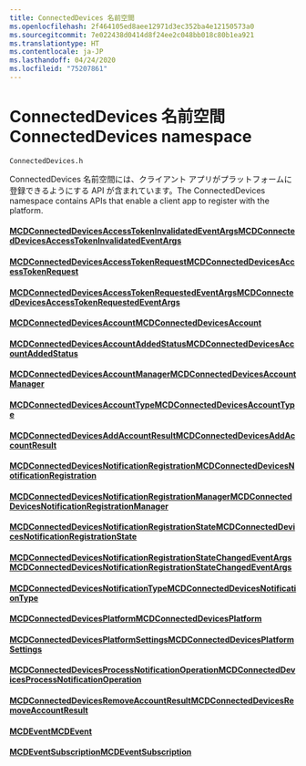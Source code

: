 ```yaml
---
title: ConnectedDevices 名前空間
ms.openlocfilehash: 2f464105ed8aee12971d3ec352ba4e12150573a0
ms.sourcegitcommit: 7e022438d0414d8f24ee2c048bb018c80b1ea921
ms.translationtype: HT
ms.contentlocale: ja-JP
ms.lasthandoff: 04/24/2020
ms.locfileid: "75207861"
---
```

# <a name="connecteddevices-namespace"></a><span data-ttu-id="2bb44-102">ConnectedDevices 名前空間</span><span class="sxs-lookup"><span data-stu-id="2bb44-102">ConnectedDevices namespace</span></span>
```
ConnectedDevices.h
```

<span data-ttu-id="2bb44-103">ConnectedDevices 名前空間には、クライアント アプリがプラットフォームに登録できるようにする API が含まれています。</span><span class="sxs-lookup"><span data-stu-id="2bb44-103">The ConnectedDevices namespace contains APIs that enable a client app to register with the platform.</span></span> 

#### <a name="mcdconnecteddevicesaccesstokeninvalidatedeventargs"></a>[<span data-ttu-id="2bb44-104">MCDConnectedDevicesAccessTokenInvalidatedEventArgs</span><span class="sxs-lookup"><span data-stu-id="2bb44-104">MCDConnectedDevicesAccessTokenInvalidatedEventArgs</span></span>](MCDConnectedDevicesAccessTokenInvalidatedEventArgs.md)
#### <a name="mcdconnecteddevicesaccesstokenrequest"></a>[<span data-ttu-id="2bb44-105">MCDConnectedDevicesAccessTokenRequest</span><span class="sxs-lookup"><span data-stu-id="2bb44-105">MCDConnectedDevicesAccessTokenRequest</span></span>](MCDConnectedDevicesAccessTokenRequest.md)
#### <a name="mcdconnecteddevicesaccesstokenrequestedeventargs"></a>[<span data-ttu-id="2bb44-106">MCDConnectedDevicesAccessTokenRequestedEventArgs</span><span class="sxs-lookup"><span data-stu-id="2bb44-106">MCDConnectedDevicesAccessTokenRequestedEventArgs</span></span>](MCDConnectedDevicesAccessTokenRequestedEventArgs.md)
#### <a name="mcdconnecteddevicesaccount"></a>[<span data-ttu-id="2bb44-107">MCDConnectedDevicesAccount</span><span class="sxs-lookup"><span data-stu-id="2bb44-107">MCDConnectedDevicesAccount</span></span>](MCDConnectedDevicesAccount.md)
#### <a name="mcdconnecteddevicesaccountaddedstatus"></a>[<span data-ttu-id="2bb44-108">MCDConnectedDevicesAccountAddedStatus</span><span class="sxs-lookup"><span data-stu-id="2bb44-108">MCDConnectedDevicesAccountAddedStatus</span></span>](MCDConnectedDevicesAccountAddedStatus.md)
#### <a name="mcdconnecteddevicesaccountmanager"></a>[<span data-ttu-id="2bb44-109">MCDConnectedDevicesAccountManager</span><span class="sxs-lookup"><span data-stu-id="2bb44-109">MCDConnectedDevicesAccountManager</span></span>](MCDConnectedDevicesAccountManager.md)
#### <a name="mcdconnecteddevicesaccounttype"></a>[<span data-ttu-id="2bb44-110">MCDConnectedDevicesAccountType</span><span class="sxs-lookup"><span data-stu-id="2bb44-110">MCDConnectedDevicesAccountType</span></span>](MCDConnectedDevicesAccountType.md)
#### <a name="mcdconnecteddevicesaddaccountresult"></a>[<span data-ttu-id="2bb44-111">MCDConnectedDevicesAddAccountResult</span><span class="sxs-lookup"><span data-stu-id="2bb44-111">MCDConnectedDevicesAddAccountResult</span></span>](MCDConnectedDevicesAddAccountResult.md)
#### <a name="mcdconnecteddevicesnotificationregistration"></a>[<span data-ttu-id="2bb44-112">MCDConnectedDevicesNotificationRegistration</span><span class="sxs-lookup"><span data-stu-id="2bb44-112">MCDConnectedDevicesNotificationRegistration</span></span>](MCDConnectedDevicesNotificationRegistration.md)
#### <a name="mcdconnecteddevicesnotificationregistrationmanager"></a>[<span data-ttu-id="2bb44-113">MCDConnectedDevicesNotificationRegistrationManager</span><span class="sxs-lookup"><span data-stu-id="2bb44-113">MCDConnectedDevicesNotificationRegistrationManager</span></span>](MCDConnectedDevicesNotificationRegistrationManager.md)
#### <a name="mcdconnecteddevicesnotificationregistrationstate"></a>[<span data-ttu-id="2bb44-114">MCDConnectedDevicesNotificationRegistrationState</span><span class="sxs-lookup"><span data-stu-id="2bb44-114">MCDConnectedDevicesNotificationRegistrationState</span></span>](MCDConnectedDevicesNotificationRegistrationState.md)
#### <a name="mcdconnecteddevicesnotificationregistrationstatechangedeventargs"></a>[<span data-ttu-id="2bb44-115">MCDConnectedDevicesNotificationRegistrationStateChangedEventArgs</span><span class="sxs-lookup"><span data-stu-id="2bb44-115">MCDConnectedDevicesNotificationRegistrationStateChangedEventArgs</span></span>](MCDConnectedDevicesNotificationRegistrationStateChangedEventArgs.md)
#### <a name="mcdconnecteddevicesnotificationtype"></a>[<span data-ttu-id="2bb44-116">MCDConnectedDevicesNotificationType</span><span class="sxs-lookup"><span data-stu-id="2bb44-116">MCDConnectedDevicesNotificationType</span></span>](MCDConnectedDevicesNotificationType.md)
#### <a name="mcdconnecteddevicesplatform"></a>[<span data-ttu-id="2bb44-117">MCDConnectedDevicesPlatform</span><span class="sxs-lookup"><span data-stu-id="2bb44-117">MCDConnectedDevicesPlatform</span></span>](MCDConnectedDevicesPlatform.md)
#### <a name="mcdconnecteddevicesplatformsettings"></a>[<span data-ttu-id="2bb44-118">MCDConnectedDevicesPlatformSettings</span><span class="sxs-lookup"><span data-stu-id="2bb44-118">MCDConnectedDevicesPlatformSettings</span></span>](MCDConnectedDevicesPlatformSettings.md)
#### <a name="mcdconnecteddevicesprocessnotificationoperation"></a>[<span data-ttu-id="2bb44-119">MCDConnectedDevicesProcessNotificationOperation</span><span class="sxs-lookup"><span data-stu-id="2bb44-119">MCDConnectedDevicesProcessNotificationOperation</span></span>](MCDConnectedDevicesProcessNotificationOperation.md)
#### <a name="mcdconnecteddevicesremoveaccountresult"></a>[<span data-ttu-id="2bb44-120">MCDConnectedDevicesRemoveAccountResult</span><span class="sxs-lookup"><span data-stu-id="2bb44-120">MCDConnectedDevicesRemoveAccountResult</span></span>](MCDConnectedDevicesRemoveAccountResult.md)
#### <a name="mcdevent"></a>[<span data-ttu-id="2bb44-121">MCDEvent</span><span class="sxs-lookup"><span data-stu-id="2bb44-121">MCDEvent</span></span>](MCDEvent.md)
#### <a name="mcdeventsubscription"></a>[<span data-ttu-id="2bb44-122">MCDEventSubscription</span><span class="sxs-lookup"><span data-stu-id="2bb44-122">MCDEventSubscription</span></span>](MCDEventSubscription.md)